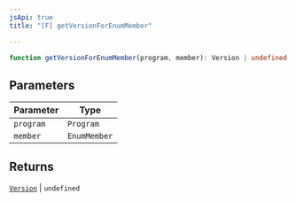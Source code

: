 ```yaml
---
jsApi: true
title: "[F] getVersionForEnumMember"

---
```

```ts
function getVersionForEnumMember(program, member): Version | undefined
```

## Parameters

| Parameter | Type |
| ------ | ------ |
| `program` | `Program` |
| `member` | `EnumMember` |

## Returns

[`Version`](../interfaces/Version.md) \| `undefined`
